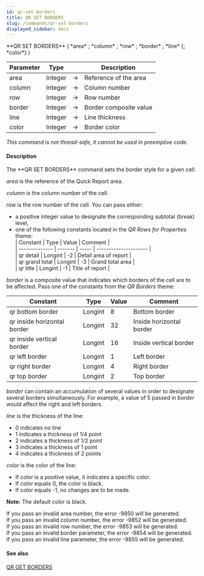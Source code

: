 ```yaml
---
id: qr-set-borders
title: QR SET BORDERS
slug: /commands/qr-set-borders
displayed_sidebar: docs
---
```


<!--REF #_command_.QR SET BORDERS.Syntax-->**QR SET BORDERS** ( *area* ; *column* ; *row* ; *border* ; *line* {; *color*} )<!-- END REF-->
<!--REF #_command_.QR SET BORDERS.Params-->
| Parameter | Type |  | Description |
| --- | --- | --- | --- |
| area | Integer | &#8594;  | Reference of the area |
| column | Integer | &#8594;  | Column number |
| row | Integer | &#8594;  | Row number |
| border | Integer | &#8594;  | Border composite value |
| line | Integer | &#8594;  | Line thickness |
| color | Integer | &#8594;  | Border color |

<!-- END REF-->

*This command is not thread-safe, it cannot be used in preemptive code.*


#### Description 

<!--REF #_command_.QR SET BORDERS.Summary-->The **QR SET BORDERS** command sets the border style for a given cell.<!-- END REF-->

*area* is the reference of the Quick Report area.

*column* is the column number of the cell.

*row* is the row number of the cell. You can pass either:

* a positive integer value to designate the corresponding subtotal (break) level,
* one of the following constants located in the *QR Rows for Properties* theme:  
| Constant       | Type    | Value | Comment               |  
| -------------- | ------- | ----- | --------------------- |  
| qr detail      | Longint | \-2   | Detail area of report |  
| qr grand total | Longint | \-3   | Grand total area      |  
| qr title       | Longint | \-1   | Title of report       |

*border* is a composite value that indicates which borders of the cell are to be affected. Pass one of the constants from the *QR Borders* theme:  

| Constant                    | Type    | Value | Comment                  |
| --------------------------- | ------- | ----- | ------------------------ |
| qr bottom border            | Longint | 8     | Bottom border            |
| qr inside horizontal border | Longint | 32    | Inside horizontal border |
| qr inside vertical border   | Longint | 16    | Inside vertical border   |
| qr left border              | Longint | 1     | Left border              |
| qr right border             | Longint | 4     | Right border             |
| qr top border               | Longint | 2     | Top border               |

*border* can contain an accumulation of several values in order to designate several borders simultaneously. For example, a value of 5 passed in *border* would affect the right and left borders.

*line* is the thickness of the line: 
* 0 indicates no line
* 1 indicates a thickness of 1/4 point
* 2 indicates a thickness of 1/2 point
* 3 indicates a thickness of 1 point
* 4 indicates a thickness of 2 points

*color* is the color of the line:

* If *color* is a positive value, it indicates a specific color.
* If *color* equals 0, the color is black.
* If *color* equals -1, no changes are to be made.

**Note:** The default color is black.

If you pass an invalid area number, the error -9850 will be generated.  
If you pass an invalid column number, the error -9852 will be generated.  
If you pass an invalid row number, the error -9853 will be generated.  
If you pass an invalid border parameter, the error -9854 will be generated.  
If you pass an invalid line parameter, the error -9855 will be generated.

#### See also 

[QR GET BORDERS](qr-get-borders.md)  